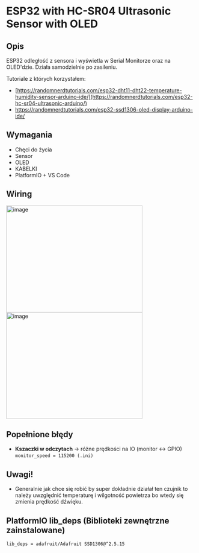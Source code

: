 # ESP32 with HC-SR04 Ultrasonic Sensor with OLED

## Opis

ESP32 odległość z sensora i wyświetla w Serial Monitorze oraz na OLED'dzie. Działa samodzielnie po zasileniu.

Tutoriale z których korzystałem:
- [https://randomnerdtutorials.com/esp32-dht11-dht22-temperature-humidity-sensor-arduino-ide/](https://randomnerdtutorials.com/esp32-hc-sr04-ultrasonic-arduino/)
- https://randomnerdtutorials.com/esp32-ssd1306-oled-display-arduino-ide/
## Wymagania

* Chęci do życia
* Sensor 
* OLED
* KABELKI
* PlatformIO + VS Code

## Wiring

<img width="362" height="283" alt="image" src="https://github.com/user-attachments/assets/ecc26f6e-0f9f-4ed8-bab7-df2249efeaa6" />

<img width="362" height="283" alt="image" src="https://github.com/user-attachments/assets/bee6eff5-f0ef-4ad8-ab9a-82eecf0d29ae" />

## Popełnione błędy

* **Kszaczki w odczytach** → różne prędkości na IO (monitor <-> GPIO) ```monitor_speed = 115200 (.ini)```

## Uwagi!
* Generalnie jak chce się robić by super dokładnie działał ten czujnik to należy uwzględnić temperaturę i wilgotność powietrza bo wtedy się zmienia prędkość dźwięku.

## PlatformIO lib_deps (Biblioteki zewnętrzne zainstalowane)
```
lib_deps = adafruit/Adafruit SSD1306@^2.5.15
```


